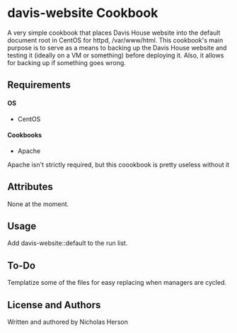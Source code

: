 davis-website Cookbook
======================
A very simple cookbook that places Davis House website into the default document root in CentOS for httpd, /var/www/html.  This cookbook's main purpose is to serve as a means to backing up the Davis House website and testing it (ideally on a VM or something) before deploying it.  Also, it allows for backing up if something goes wrong.


Requirements
------------
#### OS
 - CentOS

#### Cookbooks
 - Apache

Apache isn't strictly required, but this coookbook is pretty useless without it

Attributes
----------
None at the moment.

Usage
-----
Add davis-website::default to the run list.

To-Do
-----
Templatize some of the files for easy replacing when managers are cycled.

License and Authors
-------------------
Written and authored by Nicholas Herson
